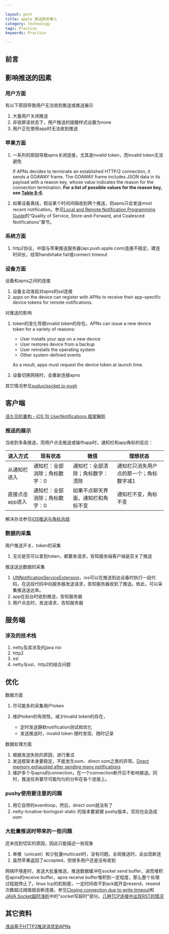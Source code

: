 ```yaml
---

layout: post
title: apple 推送那些事儿
category: Technology
tags: Practice
keywords: Practice

---
```


## 前言

## 影响推送的因素

### 用户方面

有以下原因导致用户无法收到推送或推送展示

1. 大量用户关闭推送
2. 非锁屏该状态下，用户推送的提醒样式设置为none
3. 用户正在使用app时无法收到推送

### 苹果方面

1. 一系列的原因导致apns关闭连接，尤其是invalid token，而invalid token无法避免

	If APNs decides to terminate an established HTTP/2 connection, it sends a GOAWAY frame. The GOAWAY frame includes JSON data in its payload with a reason key, whose value indicates the reason for the connection termination. **For a list of possible values for the reason key, see [Table 8-6](https://developer.apple.com/library/content/documentation/NetworkingInternet/Conceptual/RemoteNotificationsPG/CommunicatingwithAPNs.html#//apple_ref/doc/uid/TP40008194-CH11-SW17).**

2. 如果设备离线，假设某个时间间隔收到两个推送，则apns只会发送most recent notification。参见[Local and Remote Notification Programming Guide](https://developer.apple.com/library/content/documentation/NetworkingInternet/Conceptual/RemoteNotificationsPG/APNSOverview.html#//apple_ref/doc/uid/TP40008194-CH8-SW1)的“Quality of Service, Store-and-Forward, and Coalesced Notifications”章节。

### 系统方面

1. http2协议，中国与苹果推送服务器(api.push.apple.com)连接不稳定，建连时间长，经常handshake fail或connect timeout

### 设备方面

设备和apns之间的连接

1. 设备主动发起对apns的ssl连接
2. apps on the device can register with APNs to receive their app-specific device tokens for remote notifications. 

对推送的影响

1. token的变化导致invalid token的存在。APNs can issue a new device token for a variety of reasons:

	* User installs your app on a new device
	* User restores device from a backup
	* User reinstalls the operating system
	* Other system-defined events

	As a result, apps must request the device token at launch time.
	
2. 设备切换网络时，会重新连接apns
	


其它情况参见[xuduo/socket.io-push](https://github.com/xuduo/socket.io-push/blob/master/readmes/notification-keng.md)

## 客户端

[活久见的重构 - iOS 10 UserNotifications 框架解析](https://onevcat.com/2016/08/notification/)


### 推送的展示

当收到多条推送，而用户点击推送或操作app时，通知栏和app角标的反应：

|进入方式|现有状态|微信|理想状态|
|---|---|---|---|
|从通知栏进入|通知栏：全部消除；角标数字：0|通知栏：全部清除；角标数字：清除|通知栏只消失用户点的那一个；角标数字减1|
|直接点击app进入|通知栏：全部消除；角标数字：0|如果不点聊天界面，通知栏和角标不变|通知栏不变，角标不变|

解决办法参见[iOS推送与角标总结](http://blog.csdn.net/duziteng124/article/details/50538838)

### 数据的采集

用户推送开关、token的采集

1. 无论是否可以拿到token，都要发请求，告知服务端客户端是否关了推送

推送送达数据的采集

1. [UNNotificationServiceExtension](https://developer.apple.com/documentation/usernotifications/unnotificationserviceextension)，ios可以在推送到达设备时执行一段代码，在这段代码中向服务器发送请求，告知服务器收到了推送。依此，可以采集推送送达率。
2. app在前台时收到推送，告知服务器
3. 用户点击时，发送请求，告知服务器

## 服务端

### 涉及的技术栈

1. netty及其涉及的java nio
2. http2
3. ssl
4. netty与ssl、http2的结合问题

## 优化

数据方面

1. 尽可能多的采集用户token
2. 维护token的有效性，减少invalid token的存在，

	* 定时发送静默notification测试和优化
	* 发送推送时，invalid token 随时发现、随时记录

数据处理方面

1. 根据发送失败的原因，进行重试
2. 发送框架本身要稳定，不能发生oom、direct oom之类的异常。[Direct memory exhausted after sending many notifications](https://github.com/relayrides/pushy/issues/142)
3. 维护多个与apns的connection，在一个connection断开后不影响推送。同时，推送任务要尽可能均匀的分布在各个连接上。

### pushy使用要注意的问题

1. 用它自带的eventloop，然后，direct oom就没有了
2. netty-tcnative-boringssl-static 的版本要紧跟 pushy版本，否则也会造成oom

### 大批量推送时带来的一些问题

还未找到切实的原因，因此只能描述一些现象

1. 单推（unicast）和少批量multicast时，没有问题。全局推送时，会出现断连
2. 虽然苹果返回了accepted，但很多用户还是没有收到

网络环境差时，发送大批量推送，推送数据缓冲在socket send buffer，进而堆积在apns的receive buffer，apns receive buffer堆积到一定程度，那么整个处理过程就停止了。linux tcp的机制是，一定时间收不到ack就开会resend，resend次数超过阈值就会断连接。参见[Closing connection due to write timeout](https://github.com/relayrides/pushy/issues/433)和[JAVA Socket超时浅析](http://blog.csdn.net/sureyonder/article/details/5633647)中的"socket写超时"部分。[几种TCP连接中出现RST的情况](https://my.oschina.net/costaxu/blog/127394)


## 其它资料

[浅谈基于HTTP2推送消息到APNs](http://www.linkedkeeper.com/detail/blog.action?bid=167)
